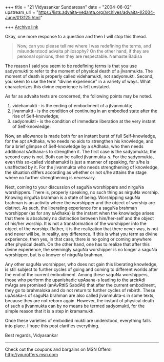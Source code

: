 +++
title = "21 Vidyasankar Sundaresan"
date = "2004-06-02"
upstream_url = "https://lists.advaita-vedanta.org/archives/advaita-l/2004-June/013125.html"

+++
[Archive link](https://lists.advaita-vedanta.org/archives/advaita-l/2004-June/013125.html)


Okay, one more response to a question and then I will stop this thread.

>Now, can you please tell me where I was redefining the terms, and
>misunderstood advaita philosophy? On the other hand, if they are personal
>opinions, then they are respectable.
>Namaste
>Badisa

The reason I said you seem to be redefining terms is that you use sadyomukti 
to refer to the moment of physical death of a jIvanmukta. The moment of 
death is properly called videhamukti, not sadyomukti. Second, you seem to 
use the term "divine experience" in a variety of ways. What characterizes 
this divine experience is left unstated.

As far as advaita texts are concerned, the following points may be noted.

1. videhamukti - is the ending of embodiment of a jIvanmukta;
2. jIvanmukti - is the condition of continuing in an embodied state after 
the rise of Self-knowledge;
3. sadyomukti - is the condition of immediate liberation at the very instant 
of Self-knowledge.

Now, an allowance is made both for an instant burst of full Self-knowledge, 
for the apt sAdhaka, who needs no aids to strengthen his knowledge, and for 
a brief glimpse of Self-knowledge by a sAdhaka, who then needs additional 
sAdhana-s to strengthen it. The first case is the sadyomukta, the second 
case is not. Both can be called jIvanmukta-s. For the sadyomukta, even this 
so-called videhamukti is just a manner of speaking, for s/he is unaffected 
by it. For the jIvanmukta who needs strengthening of knowledge, the 
situation differs according as whether or not s/he attains the stage where 
no further strengthening is necessary.

Next, coming to your discussion of saguNa worshippers and nirguNa 
worshippers. There is, properly speaking, no such thing as nirguNa worship. 
Knowing nirguNa brahman is a state of being. Worshipping saguNa brahman is 
an activity where the worshipper and the object of worship are distinct. As 
such, the liberating experience for a saguNa brahman worshipper (as for any 
sAdhaka) is the instant when the knowledge arises that there is absolutely 
no distinction between him/her-self and the object of his/her worship. It is 
not a transformation of the worshipper into the object of the worship. 
Rather, it is the realization that there never was, is not and never will 
be, in reality, any difference. If this is what you term as divine 
experience, then yes, in that case, there is no going or coming anywhere 
after physical death. On the other hand, one has to realize that after this 
divine experience, the seemingly saguNa worshipper is no longer a saguNa 
worshipper, but is a knower of nirguNa brahman.

Any other saguNa worshipper, who does not gain this liberating knowledge, is 
still subject to further cycles of going and coming to different worlds 
after the end of the current embodiment. Among these saguNa worshippers, 
those who perform the upanishadic upAsana-s leading to the arcirAdi mArga 
are promised (anAvRttiS SabdAt) that after the current embodiment, they go 
to brahmaloka and do not return to further cycles of rebirth. These 
upAsaka-s of saguNa brahman are also called jIvanmukta-s in some texts, 
because they are not reborn again. However, the instant of physical death of 
such a jIvanmukta can by no means be termed sadyomukti, for the simple 
reason that it is a step in kramamukti.

Once these varieties of embodied mukti are understood, everything falls into 
place. I hope this post clarifies everything.

Best regards,
Vidyasankar

_________________________________________________________________
Check out the coupons and bargains on MSN Offers! http://youroffers.msn.com


